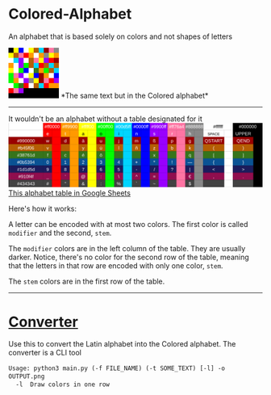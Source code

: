 # Colored-Alphabet
An alphabet that is based solely on colors and not shapes of letters

<img src="https://github.com/hollowness-inside/Colored-Alphabet/blob/main/readme.png" width="100" height="100">
*The same text but in the Colored alphabet*

***

It wouldn't be an alphabet without a table designated for it
![alphabet](https://github.com/hollowness-inside/Colored-Alphabet/blob/main/alphabet.png)
[This alphabet table in Google Sheets](https://docs.google.com/spreadsheets/d/1H-gMX3_P3cESRFK0HV_VLRQyaFZVHoAX_yHarkpvNPY/edit?usp=sharing)

Here's how it works:

A letter can be encoded with at most two colors. The first color is called `modifier` and the second, `stem`.

The `modifier` colors are in the left column of the table. 
They are usually darker.
Notice, there's no color for the second row of the table, meaning that the letters in that row are 
encoded with only one color, `stem`.

The `stem` colors are in the first row of the table.
***

# [Converter](https://github.com/hollowness-inside/Colored-Alphabet/tree/main/converter)
Use this to convert the Latin alphabet into the Colored alphabet.
The converter is a CLI tool

```
Usage: python3 main.py (-f FILE_NAME) (-t SOME_TEXT) [-l] -o OUTPUT.png
  -l  Draw colors in one row
```
